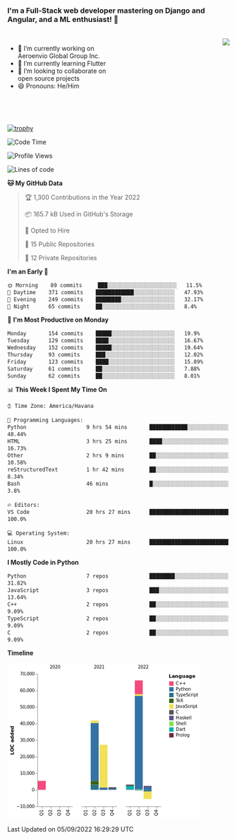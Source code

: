 ### I'm a Full-Stack web developer mastering on Django and Angular, and a ML enthusiast!  👋

<br/>

<img align="right" height="250"  src="https://media1.giphy.com/media/qgQUggAC3Pfv687qPC/giphy.gif?cid=ecf05e470ttfxgsj072btembitu1zn4ti3t3cdyg4jo5b3by&rid=giphy.gif&ct=g" />

 <div style="width:50%">
    <ul>
      <li>🔭 I’m currently working on Aeroenvio Global Group Inc.</li>
      <li>🌱 I’m currently learning Flutter</li>
      <li>👯 I’m looking to collaborate on open source projects</li>
      <li>😄 Pronouns: He/Him</li>
<!--       <li>⚡ Fun fact: I started my first professional project for a company as web dev without knowing any JS </li> -->
    </ul>
  </div>
  
<br/><br/><br/>

[![trophy](https://github-profile-trophy.vercel.app/?username=dfg-98&row=3&column=3&theme=monokai)](https://github.com/ryo-ma/github-profile-trophy)


<!--START_SECTION:waka-->
![Code Time](http://img.shields.io/badge/Code%20Time-435%20hrs%2059%20mins-blue)

![Profile Views](http://img.shields.io/badge/Profile%20Views-0-blue)

![Lines of code](https://img.shields.io/badge/From%20Hello%20World%20I%27ve%20Written-142%20Thousand%20lines%20of%20code-blue)

**🐱 My GitHub Data** 

> 🏆 1,300 Contributions in the Year 2022
 > 
> 📦 165.7 kB Used in GitHub's Storage 
 > 
> 💼 Opted to Hire
 > 
> 📜 15 Public Repositories 
 > 
> 🔑 12 Private Repositories  
 > 
**I'm an Early 🐤** 

```text
🌞 Morning    89 commits     ███░░░░░░░░░░░░░░░░░░░░░░   11.5% 
🌆 Daytime    371 commits    ████████████░░░░░░░░░░░░░   47.93% 
🌃 Evening    249 commits    ████████░░░░░░░░░░░░░░░░░   32.17% 
🌙 Night      65 commits     ██░░░░░░░░░░░░░░░░░░░░░░░   8.4%

```
📅 **I'm Most Productive on Monday** 

```text
Monday       154 commits    █████░░░░░░░░░░░░░░░░░░░░   19.9% 
Tuesday      129 commits    ████░░░░░░░░░░░░░░░░░░░░░   16.67% 
Wednesday    152 commits    █████░░░░░░░░░░░░░░░░░░░░   19.64% 
Thursday     93 commits     ███░░░░░░░░░░░░░░░░░░░░░░   12.02% 
Friday       123 commits    ████░░░░░░░░░░░░░░░░░░░░░   15.89% 
Saturday     61 commits     ██░░░░░░░░░░░░░░░░░░░░░░░   7.88% 
Sunday       62 commits     ██░░░░░░░░░░░░░░░░░░░░░░░   8.01%

```


📊 **This Week I Spent My Time On** 

```text
⌚︎ Time Zone: America/Havana

💬 Programming Languages: 
Python                   9 hrs 54 mins       ████████████░░░░░░░░░░░░░   48.44% 
HTML                     3 hrs 25 mins       ████░░░░░░░░░░░░░░░░░░░░░   16.73% 
Other                    2 hrs 9 mins        ██░░░░░░░░░░░░░░░░░░░░░░░   10.58% 
reStructuredText         1 hr 42 mins        ██░░░░░░░░░░░░░░░░░░░░░░░   8.34% 
Bash                     46 mins             █░░░░░░░░░░░░░░░░░░░░░░░░   3.8%

🔥 Editors: 
VS Code                  20 hrs 27 mins      █████████████████████████   100.0%

💻 Operating System: 
Linux                    20 hrs 27 mins      █████████████████████████   100.0%

```

**I Mostly Code in Python** 

```text
Python                   7 repos             ████████░░░░░░░░░░░░░░░░░   31.82% 
JavaScript               3 repos             ███░░░░░░░░░░░░░░░░░░░░░░   13.64% 
C++                      2 repos             ██░░░░░░░░░░░░░░░░░░░░░░░   9.09% 
TypeScript               2 repos             ██░░░░░░░░░░░░░░░░░░░░░░░   9.09% 
C                        2 repos             ██░░░░░░░░░░░░░░░░░░░░░░░   9.09%

```


**Timeline**

![Chart not found](https://raw.githubusercontent.com/dfg-98/dfg-98/main/charts/bar_graph.png) 


 Last Updated on 05/09/2022 16:29:29 UTC
<!--END_SECTION:waka-->
